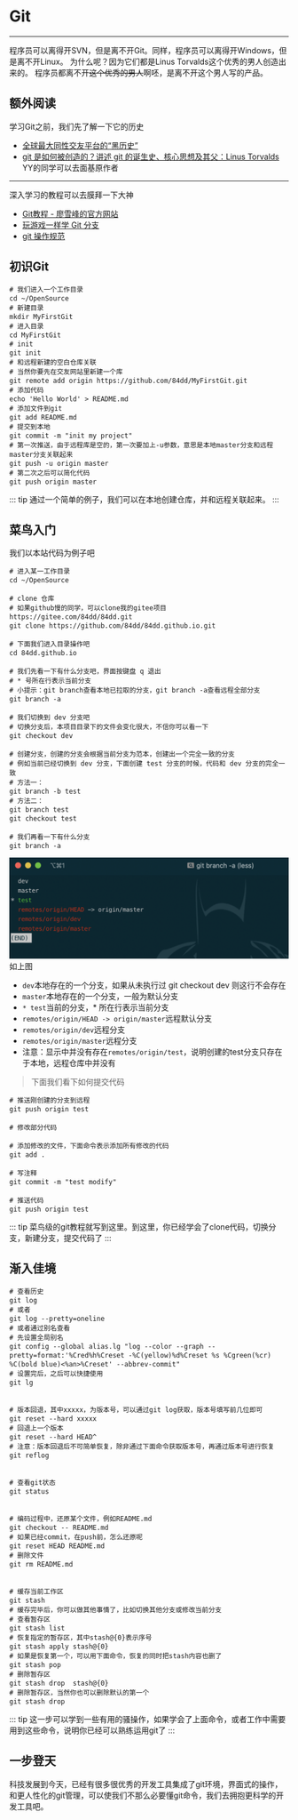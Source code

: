 # Git
***
程序员可以离得开SVN，但是离不开Git。同样，程序员可以离得开Windows，但是离不开Linux。
为什么呢？因为它们都是Linus Torvalds这个优秀的男人创造出来的。
程序员都离不开~~这个优秀的男人~~啊呸，是离不开这个男人写的产品。

## 额外阅读
学习Git之前，我们先了解一下它的历史
- [全球最大同性交友平台的“黑历史”](https://mp.weixin.qq.com/s/ekkcH4Nly8iqtx9jrjbmag)
- [git 是如何被创造的？讲述 git 的诞生史、核心思想及其父：Linus Torvalds](https://mp.weixin.qq.com/s/3GtXkleBYshPN8bKFyLDiw) YY的同学可以去面基原作者
***
深入学习的教程可以去膜拜一下大神
- [Git教程 - 廖雪峰的官方网站](https://www.liaoxuefeng.com/wiki/896043488029600)
- [玩游戏一样学 Git 分支](https://mp.weixin.qq.com/s/i7h2UQVxkOHSyaVL6-sjOQ)
- [git 操作规范](https://mp.weixin.qq.com/s/YA9mlPiezeC0TgwqI3wvjQ)

## 初识Git
```git
# 我们进入一个工作目录
cd ~/OpenSource
# 新建目录
mkdir MyFirstGit
# 进入目录
cd MyFirstGit
# init
git init
# 和远程新建的空白仓库关联
# 当然你要先在交友网站里新建一个库
git remote add origin https://github.com/84dd/MyFirstGit.git
# 添加代码
echo 'Hello World' > README.md
# 添加文件到git
git add README.md
# 提交到本地
git commit -m "init my project"
# 第一次推送，由于远程库是空的，第一次要加上-u参数，意思是本地master分支和远程master分支关联起来
git push -u origin master
# 第二次之后可以简化代码
git push origin master
```
::: tip
通过一个简单的例子，我们可以在本地创建仓库，并和远程关联起来。
:::

## 菜鸟入门
我们以本站代码为例子吧
```git
# 进入某一工作目录
cd ~/OpenSource

# clone 仓库
# 如果github慢的同学，可以clone我的gitee项目 https://gitee.com/84dd/84dd.git
git clone https://github.com/84dd/84dd.github.io.git

# 下面我们进入目录操作吧
cd 84dd.github.io

# 我们先看一下有什么分支吧，界面按键盘 q 退出
# * 号所在行表示当前分支
# 小提示：git branch查看本地已拉取的分支，git branch -a查看远程全部分支
git branch -a

# 我们切换到 dev 分支吧
# 切换分支后，本项目目录下的文件会变化很大，不信你可以看一下
git checkout dev

# 创建分支，创建的分支会根据当前分支为范本，创建出一个完全一致的分支
# 例如当前已经切换到 dev 分支，下面创建 test 分支的时候，代码和 dev 分支的完全一致
# 方法一：
git branch -b test
# 方法二：
git branch test    
git checkout test

# 我们再看一下有什么分支
git branch -a
```
![git_branch_a](/git/git_branch_a.png)
如上图
- `dev`本地存在的一个分支，如果从未执行过 git checkout dev 则这行不会存在
- `master`本地存在的一个分支，一般为默认分支
- `* test`当前的分支，\* 所在行表示当前分支
- `remotes/origin/HEAD -> origin/master`远程默认分支
- `remotes/origin/dev`远程分支
- `remotes/origin/master`远程分支
- 注意：显示中并没有存在`remotes/origin/test`，说明创建的test分支只存在于本地，远程仓库中并没有

>下面我们看下如何提交代码
```git
# 推送刚创建的分支到远程
git push origin test

# 修改部分代码

# 添加修改的文件，下面命令表示添加所有修改的代码
git add .

# 写注释
git commit -m "test modify"

# 推送代码
git push origin test
```
::: tip
菜鸟级的git教程就写到这里。到这里，你已经学会了clone代码，切换分支，新建分支，提交代码了
:::

## 渐入佳境
```git
# 查看历史
git log
# 或者
git log --pretty=oneline
# 或者通过别名查看
# 先设置全局别名
git config --global alias.lg "log --color --graph --pretty=format:'%Cred%h%Creset -%C(yellow)%d%Creset %s %Cgreen(%cr) %C(bold blue)<%an>%Creset' --abbrev-commit"
# 设置完后，之后可以快捷使用
git lg


# 版本回退，其中xxxxx，为版本号，可以通过git log获取，版本号填写前几位即可
git reset --hard xxxxx
# 回退上一个版本
git reset --hard HEAD^
# 注意：版本回退后不可简单恢复，除非通过下面命令获取版本号，再通过版本号进行恢复
git reflog


# 查看git状态
git status


# 编码过程中，还原某个文件，例如README.md
git checkout -- README.md
# 如果已经commit，在push前，怎么还原呢
git reset HEAD README.md
# 删除文件
git rm README.md


# 缓存当前工作区
git stash
# 缓存完毕后，你可以做其他事情了，比如切换其他分支或修改当前分支
# 查看暂存区
git stash list
# 恢复指定的暂存区，其中stash@{0}表示序号
git stash apply stash@{0}
# 如果是恢复第一个，可以用下面命令，恢复的同时把stash内容也删了
git stash pop
# 删除暂存区
git stash drop  stash@{0}
# 删除暂存区，当然你也可以删除默认的第一个
git stash drop
```
::: tip
这一步可以学到一些有用的骚操作，如果学会了上面命令，或者工作中需要用到这些命令，说明你已经可以熟练运用git了
:::

## 一步登天
科技发展到今天，已经有很多很优秀的开发工具集成了git环境，界面式的操作，和更人性化的git管理，可以使我们不那么必要懂git命令，我们去拥抱更科学的开发工具吧。
